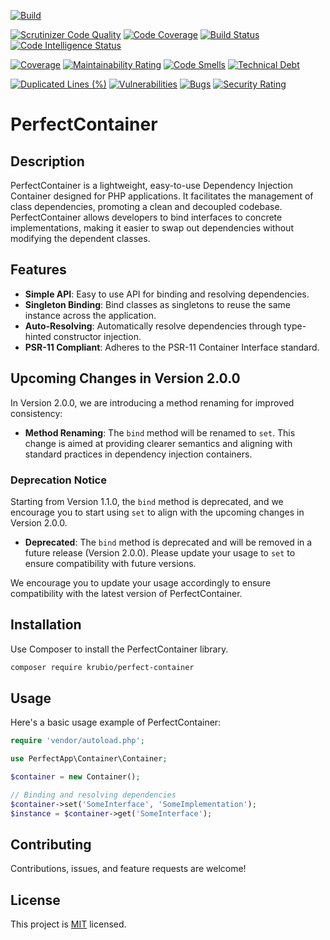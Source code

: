 [![Build](https://github.com/benanamen/perfect-container/actions/workflows/build.yml/badge.svg)](https://github.com/benanamen/perfect-container/actions/workflows/build.yml)

[![Scrutinizer Code Quality](https://scrutinizer-ci.com/g/benanamen/perfect-container/badges/quality-score.png?b=master)](https://scrutinizer-ci.com/g/benanamen/perfect-container/?branch=master)
[![Code Coverage](https://scrutinizer-ci.com/g/benanamen/perfect-container/badges/coverage.png?b=master)](https://scrutinizer-ci.com/g/benanamen/perfect-container/?branch=master)
[![Build Status](https://scrutinizer-ci.com/g/benanamen/perfect-container/badges/build.png?b=master)](https://scrutinizer-ci.com/g/benanamen/perfect-container/build-status/master)
[![Code Intelligence Status](https://scrutinizer-ci.com/g/benanamen/perfect-container/badges/code-intelligence.svg?b=master)](https://scrutinizer-ci.com/code-intelligence)

[![Coverage](https://sonarcloud.io/api/project_badges/measure?project=benanamen_perfect-container&metric=coverage)](https://sonarcloud.io/summary/new_code?id=benanamen_perfect-container)
[![Maintainability Rating](https://sonarcloud.io/api/project_badges/measure?project=benanamen_perfect-container&metric=sqale_rating)](https://sonarcloud.io/summary/new_code?id=benanamen_perfect-container)
[![Code Smells](https://sonarcloud.io/api/project_badges/measure?project=benanamen_perfect-container&metric=code_smells)](https://sonarcloud.io/summary/new_code?id=benanamen_perfect-container)
[![Technical Debt](https://sonarcloud.io/api/project_badges/measure?project=benanamen_perfect-container&metric=sqale_index)](https://sonarcloud.io/summary/new_code?id=benanamen_perfect-container)

[![Duplicated Lines (%)](https://sonarcloud.io/api/project_badges/measure?project=benanamen_perfect-container&metric=duplicated_lines_density)](https://sonarcloud.io/summary/new_code?id=benanamen_perfect-container)
[![Vulnerabilities](https://sonarcloud.io/api/project_badges/measure?project=benanamen_perfect-container&metric=vulnerabilities)](https://sonarcloud.io/summary/new_code?id=benanamen_perfect-container)
[![Bugs](https://sonarcloud.io/api/project_badges/measure?project=benanamen_perfect-container&metric=bugs)](https://sonarcloud.io/summary/new_code?id=benanamen_perfect-container)
[![Security Rating](https://sonarcloud.io/api/project_badges/measure?project=benanamen_perfect-container&metric=security_rating)](https://sonarcloud.io/summary/new_code?id=benanamen_perfect-container)






# PerfectContainer

## Description

PerfectContainer is a lightweight, easy-to-use Dependency Injection Container designed for PHP applications. It facilitates the management of class dependencies, promoting a clean and decoupled codebase. PerfectContainer allows developers to bind interfaces to concrete implementations, making it easier to swap out dependencies without modifying the dependent classes.

## Features

- **Simple API**: Easy to use API for binding and resolving dependencies.
- **Singleton Binding**: Bind classes as singletons to reuse the same instance across the application.
- **Auto-Resolving**: Automatically resolve dependencies through type-hinted constructor injection.
- **PSR-11 Compliant**: Adheres to the PSR-11 Container Interface standard.

## Upcoming Changes in Version 2.0.0

In Version 2.0.0, we are introducing a method renaming for improved consistency:

- **Method Renaming**: The `bind` method will be renamed to `set`. This change is aimed at providing clearer semantics and aligning with standard practices in dependency injection containers.


### Deprecation Notice

Starting from Version 1.1.0, the `bind` method is deprecated, and we encourage you to start using `set` to align with the upcoming changes in Version 2.0.0.

- **Deprecated**: The `bind` method is deprecated and will be removed in a future release (Version 2.0.0). Please update your usage to `set` to ensure compatibility with future versions.


We encourage you to update your usage accordingly to ensure compatibility with the latest version of PerfectContainer.

## Installation

Use Composer to install the PerfectContainer library.

```bash
composer require krubio/perfect-container
```

## Usage

Here's a basic usage example of PerfectContainer:

```php
require 'vendor/autoload.php';

use PerfectApp\Container\Container;

$container = new Container();

// Binding and resolving dependencies
$container->set('SomeInterface', 'SomeImplementation');
$instance = $container->get('SomeInterface');
```

## Contributing

Contributions, issues, and feature requests are welcome!

## License

This project is [MIT](LICENSE) licensed.
